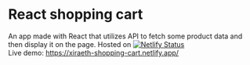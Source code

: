 # React shopping cart
An app made with React that utilizes API to fetch some product data and then display it on the page.
Hosted on [![Netlify Status](https://api.netlify.com/api/v1/badges/e235c80b-eb2a-4bf2-a500-32a6bbff617a/deploy-status)](https://app.netlify.com/sites/xiraeth-shopping-cart/deploys)  
Live demo: https://xiraeth-shopping-cart.netlify.app/
